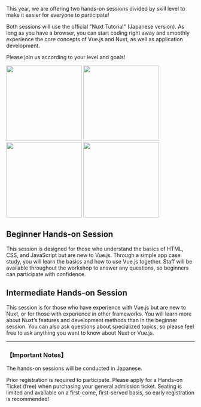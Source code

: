 This year, we are offering two hands-on sessions divided by skill level to make it easier for everyone to participate!

Both sessions will use the official "Nuxt Tutorial" (Japanese version). As long as you have a browser, you can start coding right away and smoothly experience the core concepts of Vue.js and Nuxt, as well as application development.

Please join us according to your level and goals!

<div class="hands-on-images">
  <img
    src="/images/ticket/ticket-hands-on_1.png"
    width="202"
    height="202"
    class="hands-on-image"
    alt=""
  />
  <img
    src="/images/ticket/ticket-hands-on_2.png"
    width="202"
    height="202"
    class="hands-on-image"
    alt=""
  />
  <img
    src="/images/ticket/ticket-hands-on_3.png"
    width="202"
    height="202"
    class="hands-on-image"
    alt=""
  />
  <img
    src="/images/ticket/ticket-hands-on_4.png"
    width="202"
    height="202"
    class="hands-on-image"
    alt=""
  />
</div>

## Beginner Hands-on Session

This session is designed for those who understand the basics of HTML, CSS, and JavaScript but are new to Vue.js. Through a simple app case study, you will learn the basics and how to use Vue.js together. Staff will be available throughout the workshop to answer any questions, so beginners can participate with confidence.

## Intermediate Hands-on Session

This session is for those who have experience with Vue.js but are new to Nuxt, or for those with experience in other frameworks. You will learn more about Nuxt’s features and development methods than in the beginner session. You can also ask questions about specialized topics, so please feel free to ask anything you want to know about Nuxt or Vue.js.

<hr class="individual-sponsor-divider" />

### 【Important Notes】

The hands-on sessions will be conducted in Japanese.

Prior registration is required to participate. Please apply for a Hands-on Ticket (free) when purchasing your general admission ticket. Seating is limited and available on a first-come, first-served basis, so early registration is recommended!
